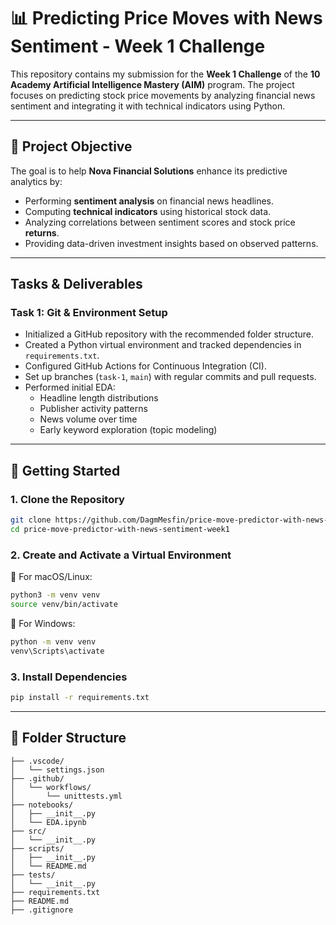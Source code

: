 # 📊 Predicting Price Moves with News Sentiment - Week 1 Challenge

This repository contains my submission for the **Week 1 Challenge** of the **10 Academy Artificial Intelligence Mastery (AIM)** program. The project focuses on predicting stock price movements by analyzing financial news sentiment and integrating it with technical indicators using Python.

---

## 🎯 Project Objective

The goal is to help **Nova Financial Solutions** enhance its predictive analytics by:

- Performing **sentiment analysis** on financial news headlines.
- Computing **technical indicators** using historical stock data.
- Analyzing correlations between sentiment scores and stock price **returns**.
- Providing data-driven investment insights based on observed patterns.

---

## Tasks & Deliverables

### Task 1: Git & Environment Setup

- Initialized a GitHub repository with the recommended folder structure.
- Created a Python virtual environment and tracked dependencies in `requirements.txt`.
- Configured GitHub Actions for Continuous Integration (CI).
- Set up branches (`task-1`, `main`) with regular commits and pull requests.
- Performed initial EDA:
  - Headline length distributions
  - Publisher activity patterns
  - News volume over time
  - Early keyword exploration (topic modeling)

---

## 🚀 Getting Started

### 1. Clone the Repository

```bash
git clone https://github.com/DagmMesfin/price-move-predictor-with-news-sentiment-week1.git
cd price-move-predictor-with-news-sentiment-week1
````

### 2. Create and Activate a Virtual Environment

🔁 For macOS/Linux:

```bash
python3 -m venv venv
source venv/bin/activate
```

🔁 For Windows:

```bash
python -m venv venv
venv\Scripts\activate
```

### 3. Install Dependencies

```bash
pip install -r requirements.txt
```

---

## 📂 Folder Structure

```plaintext
├── .vscode/
│   └── settings.json
├── .github/
│   └── workflows/
│       └── unittests.yml
├── notebooks/
│   ├── __init__.py
│   └── EDA.ipynb
├── src/
│   └── __init__.py
├── scripts/
│   ├── __init__.py
│   └── README.md
├── tests/
│   └── __init__.py
├── requirements.txt
├── README.md
├── .gitignore
```